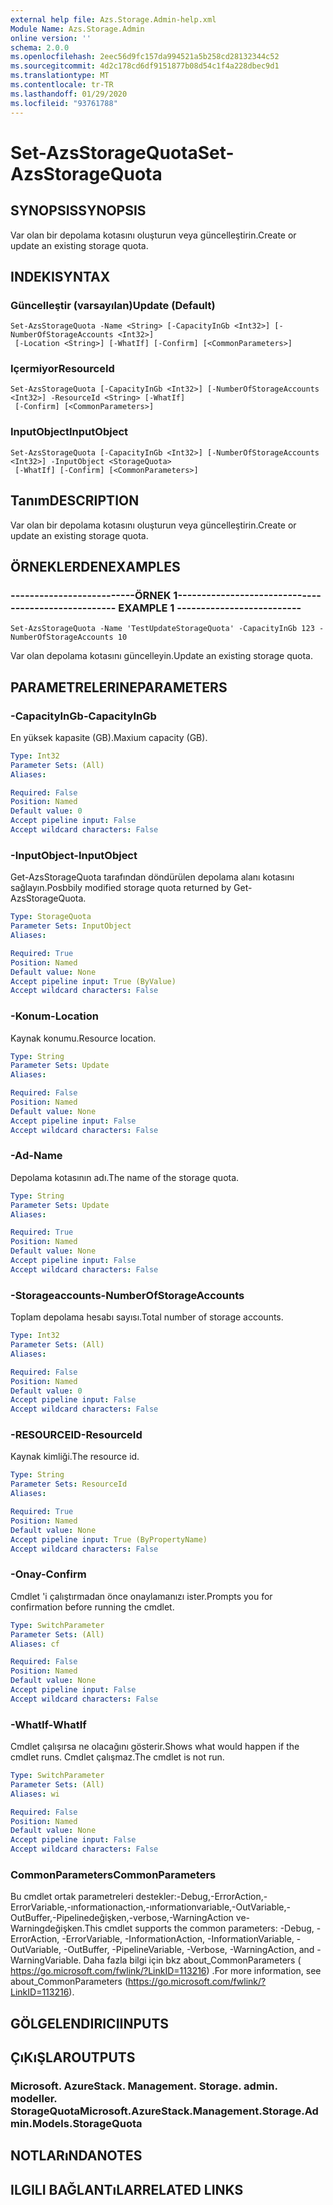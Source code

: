 ```yaml
---
external help file: Azs.Storage.Admin-help.xml
Module Name: Azs.Storage.Admin
online version: ''
schema: 2.0.0
ms.openlocfilehash: 2eec56d9fc157da994521a5b258cd28132344c52
ms.sourcegitcommit: 4d2c178cd6df9151877b08d54c1f4a228dbec9d1
ms.translationtype: MT
ms.contentlocale: tr-TR
ms.lasthandoff: 01/29/2020
ms.locfileid: "93761788"
---
```

# <span data-ttu-id="1f1e0-101">Set-AzsStorageQuota</span><span class="sxs-lookup"><span data-stu-id="1f1e0-101">Set-AzsStorageQuota</span></span>

## <span data-ttu-id="1f1e0-102">SYNOPSIS</span><span class="sxs-lookup"><span data-stu-id="1f1e0-102">SYNOPSIS</span></span>
<span data-ttu-id="1f1e0-103">Var olan bir depolama kotasını oluşturun veya güncelleştirin.</span><span class="sxs-lookup"><span data-stu-id="1f1e0-103">Create or update an existing storage quota.</span></span>

## <span data-ttu-id="1f1e0-104">INDEKI</span><span class="sxs-lookup"><span data-stu-id="1f1e0-104">SYNTAX</span></span>

### <span data-ttu-id="1f1e0-105">Güncelleştir (varsayılan)</span><span class="sxs-lookup"><span data-stu-id="1f1e0-105">Update (Default)</span></span>
```
Set-AzsStorageQuota -Name <String> [-CapacityInGb <Int32>] [-NumberOfStorageAccounts <Int32>]
 [-Location <String>] [-WhatIf] [-Confirm] [<CommonParameters>]
```

### <span data-ttu-id="1f1e0-106">Içermiyor</span><span class="sxs-lookup"><span data-stu-id="1f1e0-106">ResourceId</span></span>
```
Set-AzsStorageQuota [-CapacityInGb <Int32>] [-NumberOfStorageAccounts <Int32>] -ResourceId <String> [-WhatIf]
 [-Confirm] [<CommonParameters>]
```

### <span data-ttu-id="1f1e0-107">InputObject</span><span class="sxs-lookup"><span data-stu-id="1f1e0-107">InputObject</span></span>
```
Set-AzsStorageQuota [-CapacityInGb <Int32>] [-NumberOfStorageAccounts <Int32>] -InputObject <StorageQuota>
 [-WhatIf] [-Confirm] [<CommonParameters>]
```

## <span data-ttu-id="1f1e0-108">Tanım</span><span class="sxs-lookup"><span data-stu-id="1f1e0-108">DESCRIPTION</span></span>
<span data-ttu-id="1f1e0-109">Var olan bir depolama kotasını oluşturun veya güncelleştirin.</span><span class="sxs-lookup"><span data-stu-id="1f1e0-109">Create or update an existing storage quota.</span></span>

## <span data-ttu-id="1f1e0-110">ÖRNEKLERDEN</span><span class="sxs-lookup"><span data-stu-id="1f1e0-110">EXAMPLES</span></span>

### <span data-ttu-id="1f1e0-111">--------------------------ÖRNEK 1--------------------------</span><span class="sxs-lookup"><span data-stu-id="1f1e0-111">-------------------------- EXAMPLE 1 --------------------------</span></span>
```
Set-AzsStorageQuota -Name 'TestUpdateStorageQuota' -CapacityInGb 123 -NumberOfStorageAccounts 10
```

<span data-ttu-id="1f1e0-112">Var olan depolama kotasını güncelleyin.</span><span class="sxs-lookup"><span data-stu-id="1f1e0-112">Update an existing storage quota.</span></span>

## <span data-ttu-id="1f1e0-113">PARAMETRELERINE</span><span class="sxs-lookup"><span data-stu-id="1f1e0-113">PARAMETERS</span></span>

### <span data-ttu-id="1f1e0-114">-CapacityInGb</span><span class="sxs-lookup"><span data-stu-id="1f1e0-114">-CapacityInGb</span></span>
<span data-ttu-id="1f1e0-115">En yüksek kapasite (GB).</span><span class="sxs-lookup"><span data-stu-id="1f1e0-115">Maxium capacity (GB).</span></span>

```yaml
Type: Int32
Parameter Sets: (All)
Aliases: 

Required: False
Position: Named
Default value: 0
Accept pipeline input: False
Accept wildcard characters: False
```

### <span data-ttu-id="1f1e0-116">-InputObject</span><span class="sxs-lookup"><span data-stu-id="1f1e0-116">-InputObject</span></span>
<span data-ttu-id="1f1e0-117">Get-AzsStorageQuota tarafından döndürülen depolama alanı kotasını sağlayın.</span><span class="sxs-lookup"><span data-stu-id="1f1e0-117">Posbbily modified storage quota returned by Get-AzsStorageQuota.</span></span>

```yaml
Type: StorageQuota
Parameter Sets: InputObject
Aliases: 

Required: True
Position: Named
Default value: None
Accept pipeline input: True (ByValue)
Accept wildcard characters: False
```

### <span data-ttu-id="1f1e0-118">-Konum</span><span class="sxs-lookup"><span data-stu-id="1f1e0-118">-Location</span></span>
<span data-ttu-id="1f1e0-119">Kaynak konumu.</span><span class="sxs-lookup"><span data-stu-id="1f1e0-119">Resource location.</span></span>

```yaml
Type: String
Parameter Sets: Update
Aliases: 

Required: False
Position: Named
Default value: None
Accept pipeline input: False
Accept wildcard characters: False
```

### <span data-ttu-id="1f1e0-120">-Ad</span><span class="sxs-lookup"><span data-stu-id="1f1e0-120">-Name</span></span>
<span data-ttu-id="1f1e0-121">Depolama kotasının adı.</span><span class="sxs-lookup"><span data-stu-id="1f1e0-121">The name of the storage quota.</span></span>

```yaml
Type: String
Parameter Sets: Update
Aliases: 

Required: True
Position: Named
Default value: None
Accept pipeline input: False
Accept wildcard characters: False
```

### <span data-ttu-id="1f1e0-122">-Storageaccounts</span><span class="sxs-lookup"><span data-stu-id="1f1e0-122">-NumberOfStorageAccounts</span></span>
<span data-ttu-id="1f1e0-123">Toplam depolama hesabı sayısı.</span><span class="sxs-lookup"><span data-stu-id="1f1e0-123">Total number of storage accounts.</span></span>

```yaml
Type: Int32
Parameter Sets: (All)
Aliases: 

Required: False
Position: Named
Default value: 0
Accept pipeline input: False
Accept wildcard characters: False
```

### <span data-ttu-id="1f1e0-124">-RESOURCEID</span><span class="sxs-lookup"><span data-stu-id="1f1e0-124">-ResourceId</span></span>
<span data-ttu-id="1f1e0-125">Kaynak kimliği.</span><span class="sxs-lookup"><span data-stu-id="1f1e0-125">The resource id.</span></span>

```yaml
Type: String
Parameter Sets: ResourceId
Aliases: 

Required: True
Position: Named
Default value: None
Accept pipeline input: True (ByPropertyName)
Accept wildcard characters: False
```

### <span data-ttu-id="1f1e0-126">-Onay</span><span class="sxs-lookup"><span data-stu-id="1f1e0-126">-Confirm</span></span>
<span data-ttu-id="1f1e0-127">Cmdlet 'i çalıştırmadan önce onaylamanızı ister.</span><span class="sxs-lookup"><span data-stu-id="1f1e0-127">Prompts you for confirmation before running the cmdlet.</span></span>

```yaml
Type: SwitchParameter
Parameter Sets: (All)
Aliases: cf

Required: False
Position: Named
Default value: None
Accept pipeline input: False
Accept wildcard characters: False
```

### <span data-ttu-id="1f1e0-128">-WhatIf</span><span class="sxs-lookup"><span data-stu-id="1f1e0-128">-WhatIf</span></span>
<span data-ttu-id="1f1e0-129">Cmdlet çalışırsa ne olacağını gösterir.</span><span class="sxs-lookup"><span data-stu-id="1f1e0-129">Shows what would happen if the cmdlet runs.</span></span>
<span data-ttu-id="1f1e0-130">Cmdlet çalışmaz.</span><span class="sxs-lookup"><span data-stu-id="1f1e0-130">The cmdlet is not run.</span></span>

```yaml
Type: SwitchParameter
Parameter Sets: (All)
Aliases: wi

Required: False
Position: Named
Default value: None
Accept pipeline input: False
Accept wildcard characters: False
```

### <span data-ttu-id="1f1e0-131">CommonParameters</span><span class="sxs-lookup"><span data-stu-id="1f1e0-131">CommonParameters</span></span>
<span data-ttu-id="1f1e0-132">Bu cmdlet ortak parametreleri destekler:-Debug,-ErrorAction,-ErrorVariable,-ınformationaction,-ınformationvariable,-OutVariable,-OutBuffer,-Pipelinedeğişken,-verbose,-WarningAction ve-Warningdeğişken.</span><span class="sxs-lookup"><span data-stu-id="1f1e0-132">This cmdlet supports the common parameters: -Debug, -ErrorAction, -ErrorVariable, -InformationAction, -InformationVariable, -OutVariable, -OutBuffer, -PipelineVariable, -Verbose, -WarningAction, and -WarningVariable.</span></span> <span data-ttu-id="1f1e0-133">Daha fazla bilgi için bkz about_CommonParameters ( https://go.microsoft.com/fwlink/?LinkID=113216) .</span><span class="sxs-lookup"><span data-stu-id="1f1e0-133">For more information, see about_CommonParameters (https://go.microsoft.com/fwlink/?LinkID=113216).</span></span>

## <span data-ttu-id="1f1e0-134">GÖLGELENDIRICI</span><span class="sxs-lookup"><span data-stu-id="1f1e0-134">INPUTS</span></span>

## <span data-ttu-id="1f1e0-135">ÇıKıŞLAR</span><span class="sxs-lookup"><span data-stu-id="1f1e0-135">OUTPUTS</span></span>

### <span data-ttu-id="1f1e0-136">Microsoft. AzureStack. Management. Storage. admin. modeller. StorageQuota</span><span class="sxs-lookup"><span data-stu-id="1f1e0-136">Microsoft.AzureStack.Management.Storage.Admin.Models.StorageQuota</span></span>

## <span data-ttu-id="1f1e0-137">NOTLARıNDA</span><span class="sxs-lookup"><span data-stu-id="1f1e0-137">NOTES</span></span>

## <span data-ttu-id="1f1e0-138">ILGILI BAĞLANTıLAR</span><span class="sxs-lookup"><span data-stu-id="1f1e0-138">RELATED LINKS</span></span>

